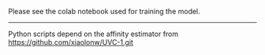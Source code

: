 Please see the colab notebook used for training the model.

---

Python scripts depend on the affinity estimator from https://github.com/xiaolonw/UVC-1.git
